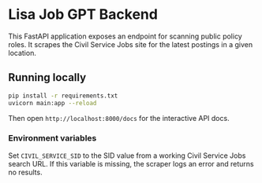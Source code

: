 # Lisa Job GPT Backend

This FastAPI application exposes an endpoint for scanning public policy roles. It scrapes the Civil Service Jobs site for the latest postings in a given location.

## Running locally

```bash
pip install -r requirements.txt
uvicorn main:app --reload
```

Then open `http://localhost:8000/docs` for the interactive API docs.

### Environment variables

Set `CIVIL_SERVICE_SID` to the SID value from a working Civil Service Jobs
search URL. If this variable is missing, the scraper logs an error and returns
no results.
